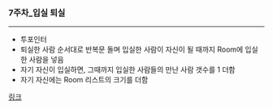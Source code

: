 ### 7주차_입실 퇴실
___
- 투포인터
- 퇴실한 사람 순서대로 반복문 돌며 입실한 사람이 자신이 될 때까지 Room에 입실 한 사람을 넣음
- 자기 자신이 입실하면, 그때까지 입실한 사람들의 만난 사람 갯수를 1 더함
- 자기 자신에는 Room 리스트의 크기를 더함


[링크](https://programmers.co.kr/learn/courses/30/lessons/86048)